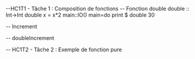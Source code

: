 --HC1T1 - Tâche 1 : Composition de fonctions
-- Fonction double
double :: Int->Int
double x = x*2
main::IO()
main=do
  print $ double 30

-- Increment




-- doubleIncrement



-- HC1T2 - Tâche 2 : Exemple de fonction pure


